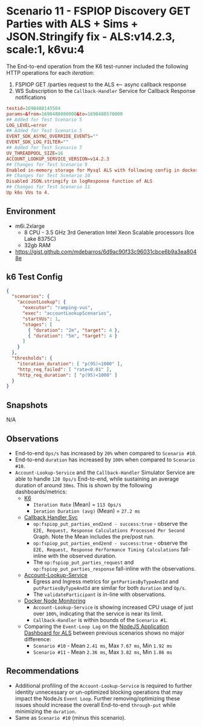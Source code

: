 # Scenario 11 - FSPIOP Discovery GET Parties with ALS + Sims + JSON.Stringify fix - ALS:v14.2.3, scale:1, k6vu:4

The End-to-end operation from the K6 test-runner included the following HTTP operations for each *iteration*:

1. FSPIOP GET /parties request to the ALS <-- async callback response
2. WS Subscription to the `Callback-Handler` Service for Callback Response notifications

```conf
testid=1690488145504
params=&from=1690488080000&to=1690488570000
## Added for Test Scenario 5
LOG_LEVEL=error
## Added for Test Scenario 5
EVENT_SDK_ASYNC_OVERRIDE_EVENTS=""
EVENT_SDK_LOG_FILTER=""
## Added for Test Scenario 7
UV_THREADPOOL_SIZE=16
ACCOUNT_LOOKUP_SERVICE_VERSION=v14.2.3
## Changes for Test Scenario 9
Enabled in-memory storage for Mysql ALS with following config in docker-compose file
## Changes for Test Scenario 10
Disabled JSON.stringify in logResponse function of ALS
## Changes for Test Scenario 11
Up k6s VUs to 4.
```

## Environment

- m6i.2xlarge
  - 8 CPU - 3.5 GHz 3rd Generation Intel Xeon Scalable processors (Ice Lake 8375C)
  - 32gb RAM
- https://gist.github.com/mdebarros/6d9ac90f33c96031cbce6b9a3ea8048e

## k6 Test Config

```json
{
  "scenarios": {
    "accountLookup": {
      "executor": "ramping-vus",
      "exec": "accountLookupScenarios",
      "startVUs": 1,
      "stages": [
        { "duration": "2m", "target": 4 },
        { "duration": "5m", "target": 4 }
      ]
    }
  },
  "thresholds": {
    "iteration_duration": [ "p(95)<1000" ],
    "http_req_failed": [ "rate<0.01" ],
    "http_req_duration": [ "p(95)<1000" ]
  }
}
```

## Snapshots

N/A

## Observations

- End-to-end `Ops/s` has increased by `20%` when compared to `Scenario #10`.
- End-to-end `duration` has increased by `100%` when compared to `Scenario #10`.
- `Account-Lookup-Service` and the `Callback-Handler` Simulator Service are able to handle `120 Ops/s` End-to-end, while sustaining an average duration of around `30ms`. This is shown by the following dashboards/metrics:
  - [K6](./images/Official%20k6%20Test%20Result.png)
    - `Iteration Rate` (Mean) = `113 Ops/s`
    - `Ieration Duration (avg)` (Mean) = `27.2 ms`
  - [Callback Handler Svc](./images/Supporting%20Services%20-%20Callback%20Hander%20Service.png)
    - `op:fspiop_put_parties_end2end - success:true` - observe the `E2E, Request, Response Calculations Processed Per Second` Graph. Note the Mean includes the pre/post run.
    - `op:fspiop_put_parties_end2end - success:true` - observe the `E2E, Request, Response Performance Timing Calculations` fall-inline with the observed duration.
    - The `op:fspiop_put_parties_request` and `op:fspiop_put_parties_response` fall-inline with the observations.
  - [Account-Lookup-Service](./images/dashboard-account-lookup-service.png)
    - Egress and Ingress metrics for `getPartiesByTypeAndId` and `putPartiesByTypeAndId` are similar for both `duration` and `Op/s`.
    - The `validateParticipant` is in-line with observations.
  - [Docker Node Monitoring](./images/docker-prometheus-monitoring.png)
    - `Account-Lookup-Service` is showing increased CPU usage of just over `100%`, indicating that the service is near its limit.
    - `Callback-Handler` is within bounds of the `Scenario #1`.
  - Comparing the `Event-Loop Lag` on the [NodeJS Application Dashboard for ALS](./images/NodeJS%20Application%20Dashboard%20ALS.png) between previous scenarios shows no major difference:
    - `Scenario #10` - Mean `2.41 ms`, Max `7.67 ms`, Min `1.92 ms`
    - `Scenario #11` - Mean `2.36 ms`, Max `3.82 ms`, Min `1.86 ms`

## Recommendations

- Additional profiling of the `Account-Lookup-Service` is required to further identity unnecessary or un-optimized blocking operations that may impact the NodeJs `Event Loop`. Further removing/optimizing these issues should increase the overall End-to-end `through-put` while minimizing the `duration`.
- Same as `Scenario #10` (minus this scenario).
